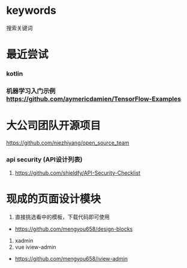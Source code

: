 # keywords
搜索关键词

# 最近尝试
### kotlin
### 机器学习入门示例 https://github.com/aymericdamien/TensorFlow-Examples

# 大公司团队开源项目
https://github.com/niezhiyang/open_source_team

### api security (API设计列表)
1. https://github.com/shieldfy/API-Security-Checklist

# 现成的页面设计模块
1. 直接挑选看中的模板，下载代码即可使用
* https://github.com/mengyou658/design-blocks
1. xadmin
1. vue iview-admin
* https://github.com/mengyou658/iview-admin
